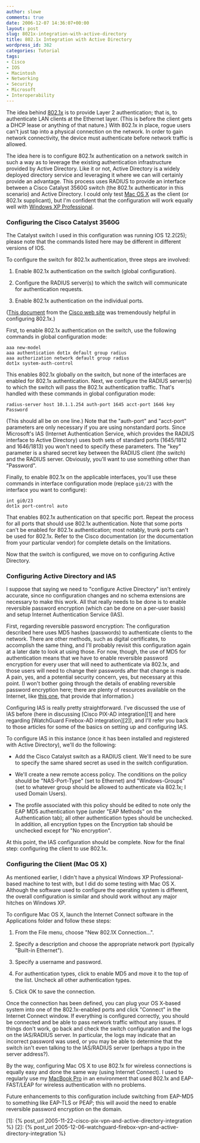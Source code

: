 ```yaml
---
author: slowe
comments: true
date: 2006-12-07 14:36:07+00:00
layout: post
slug: 8021x-integration-with-active-directory
title: 802.1x Integration with Active Directory
wordpress_id: 382
categories: Tutorial
tags:
- Cisco
- IOS
- Macintosh
- Networking
- Security
- Microsoft
- Interoperability
---
```


The idea behind [802.1x](http://en.wikipedia.org/wiki/802.1x) is to provide Layer 2 authentication; that is, to authenticate LAN clients at the Ethernet layer. (This is before the client gets a DHCP lease or anything of that nature.) With 802.1x in place, rogue users can't just tap into a physical connection on the network. In order to gain network connectivity, the device must authenticate before network traffic is allowed.

The idea here is to configure 802.1x authentication on a network switch in such a way as to leverage the existing authentication infrastructure provided by Active Directory. Like it or not, Active Directory is a widely deployed directory service and leveraging it where we can will certainly provide an advantage. This process uses RADIUS to provide an interface between a Cisco Catalyst 3560G switch (the 802.1x authenticator in this scenario) and Active Directory. I could only test [Mac OS X](http://www.apple.com/macosx/) as the client (or 802.1x supplicant), but I'm confident that the configuration will work equally well with [Windows XP Professional](http://www.microsoft.com/windowsxp/).

### Configuring the Cisco Catalyst 3560G

The Catalyst switch I used in this configuration was running IOS 12.2(25); please note that the commands listed here may be different in different versions of IOS.

To configure the switch for 802.1x authentication, three steps are involved:

1. Enable 802.1x authentication on the switch (global configuration).

2. Configure the RADIUS server(s) to which the switch will communicate for authentication requests.

3. Enable 802.1x authentication on the individual ports.

([This document](http://www.cisco.com/en/US/products/hw/switches/ps646/products_configuration_guide_chapter09186a00801cdf3a.html) from the [Cisco web site](http://www.cisco.com/) was tremendously helpful in configuring 802.1x.)

First, to enable 802.1x authentication on the switch, use the following commands in global configuration mode:

	aaa new-model  
	aaa authentication dot1x default group radius  
	aaa authorization network default group radius  
	dot1x system-auth-control

This enables 802.1x globally on the switch, but none of the interfaces are enabled for 802.1x authentication. Next, we configure the RADIUS server(s) to which the switch will pass the 802.1x authentication traffic. That's handled with these commands in global configuration mode:

	radius-server host 10.1.1.254 auth-port 1645 acct-port 1646 key Password

(This should all be on one line.) Note that the "auth-port" and "acct-port" parameters are only necessary if you are using nonstandard ports. Since Microsoft's IAS (Internet Authentication Service, which provides the RADIUS interface to Active Directory) uses both sets of standard ports (1645/1812 and 1646/1813) you won't need to specify these parameters. The "key" parameter is a shared secret key between the RADIUS client (the switch) and the RADIUS server. Obviously, you'll want to use something other than "Password".

Finally, to enable 802.1x on the applicable interfaces, you'll use these commands in interface configuration mode (replace `gi0/23` with the interface you want to configure):

	int gi0/23  
	dot1x port-control auto

That enables 802.1x authentication on that specific port. Repeat the process for all ports that should use 802.1x authentication. Note that some ports can't be enabled for 802.1x authentication; most notably, trunk ports can't be used for 802.1x. Refer to the Cisco documentation (or the documentation from your particular vendor) for complete details on the limitations.

Now that the switch is configured, we move on to configuring Active Directory.

### Configuring Active Directory and IAS

I suppose that saying we need to "configure Active Directory" isn't entirely accurate, since no configuration changes and no schema extensions are necessary to make this work. All that really needs to be done is to enable reversible password encryption (which can be done on a per-user basis) and setup Internet Authentication Service (IAS).

First, regarding reversible password encryption: The configuration described here uses MD5 hashes (passwords) to authenticate clients to the network. There are other methods, such as digital certificates, to accomplish the same thing, and I'll probably revisit this configuration again at a later date to look at using those. For now, though, the use of MD5 for authentication means that we have to enable reversible password encryption for every user that will need to authenticate via 802.1x, and those users will need to change their passwords after that change is made. A pain, yes, and a potential security concern, yes, but necessary at this point. (I won't bother going through the details of enabling reversible password encryption here; there are plenty of resources available on the Internet, like [this one](http://download.microsoft.com/download/b/0/e/b0e2a363-0044-4327-8f17-020818f57234/Wired_depl.doc), that provide that information.)

Configuring IAS is really pretty straightforward. I've discussed the use of IAS before (here in discussing [Cisco PIX-AD integration][1] and here regarding [WatchGuard Firebox-AD integration][2]), and I'll refer you back to those articles for some of the basics on setting up and configuring IAS.

To configure IAS in this instance (once it has been installed and registered with Active Directory), we'll do the following:

* Add the Cisco Catalyst switch as a RADIUS client. We'll need to be sure to specify the same shared secret as used in the switch configuration.

* We'll create a new remote access policy. The conditions on the policy should be "NAS-Port-Type" (set to Ethernet) and "Windows-Groups" (set to whatever group should be allowed to authenticate via 802.1x; I used Domain Users).

* The profile associated with this policy should be edited to note only the EAP MD5 authentication type (under "EAP Methods" on the Authentication tab); all other authentication types should be unchecked. In addition, all encryption types on the Encryption tab should be unchecked except for "No encryption".

At this point, the IAS configuration should be complete. Now for the final step: configuring the client to use 802.1x.

### Configuring the Client (Mac OS X)

As mentioned earlier, I didn't have a physical Windows XP Professional-based machine to test with, but I did do some testing with Mac OS X. Although the software used to configure the operating system is different, the overall configuration is similar and should work without any major hitches on Windows XP.

To configure Mac OS X, launch the Internet Connect software in the Applications folder and follow these steps:

1. From the File menu, choose "New 802.1X Connection...".

2. Specify a description and choose the appropriate network port (typically "Built-in Ethernet").

3. Specify a username and password.

4. For authentication types, click to enable MD5 and move it to the top of the list. Uncheck all other authentication types.

5. Click OK to save the connection.

Once the connection has been defined, you can plug your OS X-based system into one of the 802.1x-enabled ports and click "Connect" in the Internet Connect window. If everything is configured correctly, you should be connected and be able to pass network traffic without any issues. If things don't work, go back and check the switch configuration and the logs on the IAS/RADIUS server. In particular, the logs may indicate that an incorrect password was used, or you may be able to determine that the switch isn't even talking to the IAS/RADIUS server (perhaps a typo in the server address?).

By the way, configuring Mac OS X to use 802.1x for wireless connections is equally easy and done the same way (using Internet Connect). I used to regularly use my [MacBook Pro](http://www.apple.com/macbookpro/) in an environment that used 802.1x and EAP-FAST/LEAP for wireless authentication with no problems.

Future enhancements to this configuration include switching from EAP-MD5 to something like EAP-TLS or PEAP; this will avoid the need to enable reversible password encryption on the domain.

[1]: {% post_url 2005-11-22-cisco-pix-vpn-and-active-directory-integration %}
[2]: {% post_url 2005-12-06-watchguard-firebox-vpn-and-active-directory-integration %}
